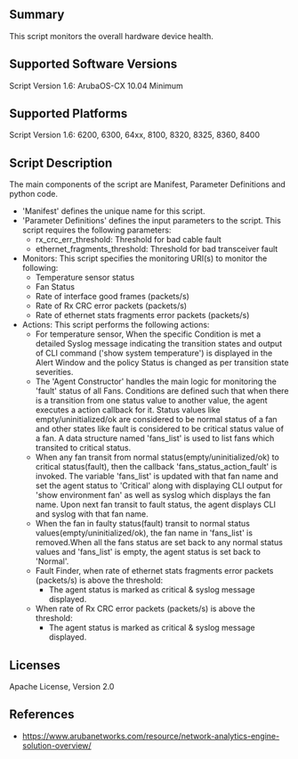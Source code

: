 ## Summary

This script monitors the overall hardware device health.

## Supported Software Versions

Script Version 1.6: ArubaOS-CX 10.04 Minimum

## Supported Platforms

Script Version 1.6: 6200, 6300, 64xx, 8100, 8320, 8325, 8360, 8400

## Script Description

The main components of the script are Manifest, Parameter Definitions and python code. 
- 'Manifest' defines the unique name for this script.
- 'Parameter Definitions' defines the input parameters to the script. This script requires the following parameters: 
    - rx_crc_err_threshold: Threshold for bad cable fault
    - ethernet_fragments_threshold: Threshold for bad transceiver fault
- Monitors:  This script specifies the monitoring URI(s) to monitor the following: 
    - Temperature sensor status
    - Fan Status
    - Rate of interface good frames (packets/s)
    - Rate of Rx CRC error packets (packets/s)
    - Rate of ethernet stats fragments error packets (packets/s)
- Actions:  This script performs the following actions:
    - For temperature sensor, When the specific Condition is met a detailed Syslog message indicating the transition states and output of CLI command  ('show system temperature') is displayed  in the Alert Window and the policy Status is  changed as per transition state severities. 
    - The 'Agent Constructor' handles the main logic for monitoring the 'fault' status of all Fans. Conditions are defined such that when there is a transition from one status value to another value, the agent executes a action callback for it. Status values like empty/uninitialized/ok are considered to be normal status of a fan and other states like fault is considered to be critical status value of a fan. A data structure named 'fans_list' is used to list fans which transited to critical status. 
    - When any fan transit from normal status(empty/uninitialized/ok) to critical status(fault), then the callback 'fans_status_action_fault' is invoked.  The variable 'fans_list' is updated with that fan name and set the agent status to 'Critical' along with displaying CLI output for 'show environment fan' as well as syslog which displays the fan name. Upon next fan transit to fault status, the agent displays CLI and syslog with that fan name.   
    - When the fan in faulty status(fault) transit to normal status values(empty/uninitialized/ok), the fan name in 'fans_list' is removed.When all the fans status are set back to any normal status values and 'fans_list' is empty, the agent status is set back to 'Normal'.
    - Fault Finder, when rate of ethernet stats fragments error packets (packets/s) is above the threshold:
        - The agent status is marked as critical & syslog message displayed.
    - When rate of Rx CRC error packets (packets/s) is above the threshold:
        - The agent status is marked as critical & syslog message displayed.

## Licenses

Apache License, Version 2.0

## References

- https://www.arubanetworks.com/resource/network-analytics-engine-solution-overview/
